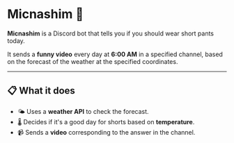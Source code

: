 # Micnashim 👖

**Micnashim** is a Discord bot that tells you if you should wear short pants today.

It sends a **funny video** every day at **6:00 AM** in a specified channel, based on the forecast of the weather at the specified coordinates.

---

## 📋 What it does

- 🌤️ Uses a **weather API** to check the forecast.
- 🌡️ Decides if it's a good day for shorts based on **temperature**.
- 📹 Sends a **video** corresponding to the answer in the channel.
